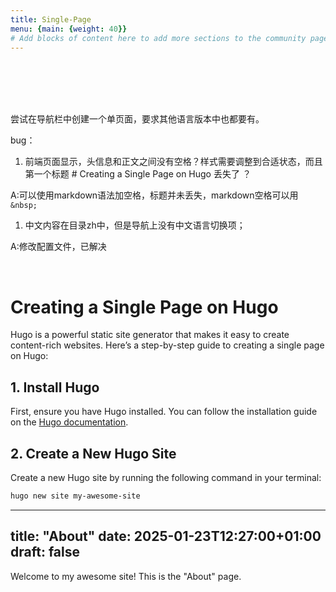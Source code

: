 ```yaml
---
title: Single-Page
menu: {main: {weight: 40}}
# Add blocks of content here to add more sections to the community page
---
```

<br><br><br>
&nbsp;&nbsp;&nbsp;&nbsp;

尝试在导航栏中创建一个单页面，要求其他语言版本中也都要有。

bug：

1. 前端页面显示，头信息和正文之间没有空格？样式需要调整到合适状态，而且第一个标题 # Creating a Single Page on Hugo 丢失了 ？

A:可以使用markdown语法加空格，标题并未丢失，markdown空格可以用 `&nbsp;` 

1. 中文内容在目录zh中，但是导航上没有中文语言切换项；

A:修改配置文件，已解决

&nbsp;
&nbsp;
&nbsp;

# Creating a Single Page on Hugo

Hugo is a powerful static site generator that makes it easy to create content-rich websites. Here’s a step-by-step guide to creating a single page on Hugo:

## 1. Install Hugo

First, ensure you have Hugo installed. You can follow the installation guide on the [Hugo documentation](https://gohugo.io/getting-started/installing/).

## 2. Create a New Hugo Site

Create a new Hugo site by running the following command in your terminal:

```sh
hugo new site my-awesome-site


```
---
title: "About"
date: 2025-01-23T12:27:00+01:00
draft: false
---

Welcome to my awesome site! This is the "About" page.
```